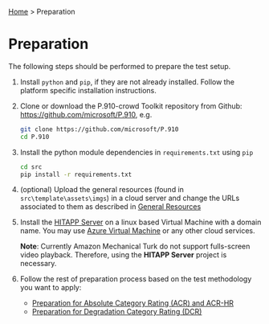 [Home](../README.md) > Preparation
# Preparation

The following steps should be performed to prepare the test setup.

1. Install `python` and `pip`, if they are not already installed. Follow the platform specific installation instructions.

1. Clone or download the P.910-crowd Toolkit repository from Github: https://github.com/microsoft/P.910, e.g.

    ```bash
    git clone https://github.com/microsoft/P.910
    cd P.910
    ```

1. Install the python module dependencies in `requirements.txt` using `pip`

    ```bash
    cd src
    pip install -r requirements.txt
    ```
    
1. (optional) Upload the general resources (found in `src\template\assets\imgs`) in a cloud server and change the 
URLs associated to them as described in [General Resources](general_res.md)

1. Install the [HITAPP Server](..//hitapp_server) on a linux based Virtual Machine with a domain name.
You may use [Azure Virtual Machine](https://azure.microsoft.com/en-us/services/virtual-machines/) or any other cloud services. 
 
     **Note**: Currently Amazon Mechanical Turk do not support fulls-screen video playback. Therefore, using the **HITAPP Server**
      project is necessary. 

1.  Follow the rest of preparation process based on the test methodology you want to apply:    
    - [Preparation for Absolute Category Rating (ACR) and ACR-HR](prep_acr.md)
    - [Preparation for Degradation Category Rating (DCR)](prep_dcr.md)
